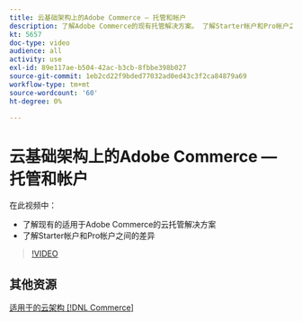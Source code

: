 ```yaml
---
title: 云基础架构上的Adobe Commerce — 托管和帐户
description: 了解Adobe Commerce的现有托管解决方​案。 了解Starter帐户和Pro帐户之间的差​异。
kt: 5657
doc-type: video
audience: all
activity: use
exl-id: 89e117ae-b504-42ac-b3cb-8fbbe398b027
source-git-commit: 1eb2cd22f9bded77032ad0ed43c3f2ca84879a69
workflow-type: tm+mt
source-wordcount: '60'
ht-degree: 0%

---
```


# 云基础架构上的Adobe Commerce — 托管和帐户

在此视频中：

- 了解现有的适用于Adobe Commerce的云托&#x200B;管解决方案
- 了解Starter帐户和Pro帐户之间的差&#x200B;异

>[!VIDEO](https://video.tv.adobe.com/v/35813?quality=12&learn=on)

## 其他资源

[适用于的云架构 [!DNL Commerce]](https://devdocs.magento.com/cloud/architecture/cloud-architecture.html)
